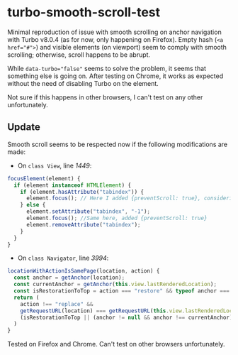 # turbo-smooth-scroll-test
Minimal reproduction of issue with smooth scrolling on anchor navigation with Turbo v8.0.4 (as for now, only happening on Firefox). Empty hash (`<a href="#">`) and visible elements (on viewport) seem to comply with smooth scrolling; otherwise, scroll happens to be abrupt.

While `data-turbo="false"` seems to solve the problem, it seems that something else is going on. After testing on Chrome, it works as expected without the need of disabling Turbo on the element.

Not sure if this happens in other browsers, I can't test on any other unfortunately.

## Update
Smooth scroll seems to be respected now if the following modifications are made:
- On `class View`, line _1449_:
```javascript
focusElement(element) {
  if (element instanceof HTMLElement) {
    if (element.hasAttribute("tabindex")) {
      element.focus(); // Here I added {preventScroll: true}, considering that previous action is scrollIntoView();
    } else {
      element.setAttribute("tabindex", "-1");
      element.focus(); //Same here, added {preventScroll: true}
      element.removeAttribute("tabindex");
    }
  }
}
``` 
- On `class Navigator`, line _3994_:
```javascript
locationWithActionIsSamePage(location, action) {
  const anchor = getAnchor(location);
  const currentAnchor = getAnchor(this.view.lastRenderedLocation);
  const isRestorationToTop = action === "restore" && typeof anchor === "undefined";
  return (
    action !== "replace" &&
    getRequestURL(location) === getRequestURL(this.view.lastRenderedLocation) &&
    (isRestorationToTop || (anchor != null && anchor !== currentAnchor)) // Here I removed condition 'anchor !== currentAnchor'
  )
}
``` 
Tested on Firefox and Chrome. Can't test on other browsers unfortunately.

